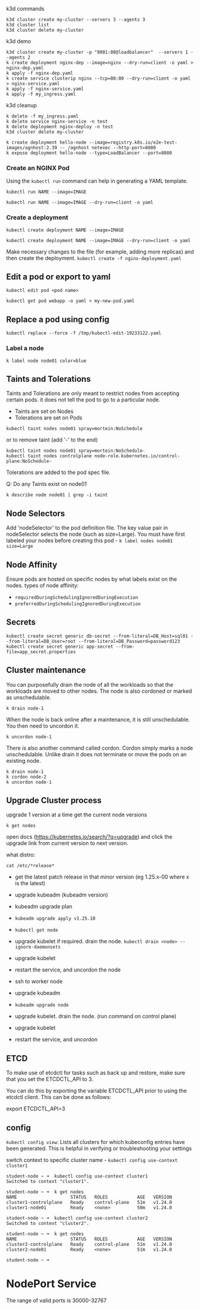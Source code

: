 k3d commands

```
k3d cluster create my-cluster --servers 3 --agents 3
k3d cluster list
k3d cluster delete my-cluster
```

k3d demo
```
k3d cluster create my-cluster -p "8081:80@loadbalancer"  --servers 1 --agents 2
k create deployment nginx-dep --image=nginx --dry-run=client -o yaml > nginx-dep.yaml
k apply -f nginx-dep.yaml
k create service clusterip nginx --tcp=80:80 --dry-run=client -o yaml > nginx-service.yaml
k apply -f nginx-service.yaml
k apply -f my_ingress.yaml
```

k3d cleanup
```
k delete -f my_ingress.yaml
k delete service nginx-service -n test
k delete deployment nginx-deploy -n test
k3d cluster delete my-cluster
```

```
k create deployment hello-node --image=registry.k8s.io/e2e-test-images/agnhost:2.39 -- /agnhost netexec --http-port=8080
k expose deployment hello-node --type=LoadBalancer --port=8080
```


### Create an NGINX Pod

Using the `kubectl run` command can help in generating a YAML template.

```
kubectl run NAME --image=IMAGE

kubectl run NAME --image=IMAGE --dry-run=client -o yaml
```

### Create a deployment
```
kubectl create deployment NAME --image=IMAGE

kubectl create deployment NAME --image=IMAGE --dry-run=client -o yaml
```

Make necessary changes to the file (for example, adding more replicas) and then create the deployment. `kubectl create -f nginx-deployment.yaml`

## Edit a pod or export to yaml
```
kubectl edit pod <pod name>

kubectl get pod webapp -o yaml > my-new-pod.yaml
```

## Replace a pod using config
```
kubectl replace --force -f /tmp/kubectl-edit-19233122.yaml
```

### Label a node
```
k label node node01 color=blue
```

## Taints and Tolerations
Taints and Tolerations are only meant to restrict nodes from accepting certain pods. it does not tell the pod to go to a particular node.
 - Taints are set on Nodes
 - Tolerations are set on Pods

```
kubectl taint nodes node01 spray=mortein:NoSchedule
```
or to remove taint (add '-' to the end)
```
kubectl taint nodes node01 spray=mortein:NoSchedule-
kubectl taint nodes controlplane node-role.kubernetes.io/control-plane:NoSchedule-
```
Tolerations are added to the pod spec file.

Q: Do any Taints exist on node01

```
k describe node node01 | grep -i taint
```

## Node Selectors
Add 'nodeSelector' to the pod definition file. The key value pair in nodeSelector selects the node (such as size=Large). 
You must have first labeled your nodes before creating this pod - `k label nodes node01 size=Large`

## Node Affinity
Ensure pods are hosted on specific nodes by what labels exist on the nodes.
types of node affinity: 
 - `requiredDuringSchedulingIgnoredDuringExecution`
 - `preferredDuringSchedulingIgnoredDuringExecution`


## Secrets
```
kubectl create secret generic db-secret --from-literal=DB_Host=sql01 --from-literal=DB_User=root --from-literal=DB_Password=password123
kubectl create secret generic app-secret --from-file=app_secret.properties
```


## Cluster maintenance
You can purposefully drain the node of all the workloads so that the workloads are moved to other nodes.
The node is also cordoned or marked as unschedulable.

```
k drain node-1
```

When the node is back online after a maintenance, it is still unschedulable. You then need to uncordon it.
```
k uncordon node-1
```

There is also another command called cordon. Cordon simply marks a node unschedulable. Unlike drain it does not terminate or move the pods on an existing node.

```
k drain node-1
k cordon node-2
k uncordon node-1
```

## Upgrade Cluster process

upgrade 1 version at a time
get the current node versions
```
k get nodes
```

open docs (https://kubernetes.io/search/?q=upgrade) and click the upgrade link from current version to next version.

what distro:
```
cat /etc/*release*
```

 - get the latest patch release in that minor version (eg 1.25.x-00 where x is the latest)
 - upgrade kubeadm (kubeadm version)
 - kubeadm upgrade plan
 - ```kubeadm upgrade apply v1.25.10```
 - ```kubectl get node```
 - upgrade kubelet if required. drain the node. ```kubectl drain <node> --ignore-daemonsets```
 - upgrade kubelet
 - restart the service, and uncordon the node

 - ssh to worker node 
 - upgrade kubeadm
 - ```kubeadm upgrade node```
 - upgrade kubelet. drain the node. (run command on control plane)
 - upgrade kubelet
 - restart the service, and uncordon



## ETCD

To make use of etcdctl for tasks such as back up and restore, make sure that you set the ETCDCTL_API to 3.

 

You can do this by exporting the variable ETCDCTL_API prior to using the etcdctl client. This can be done as follows:

export ETCDCTL_API=3


## config

```kubectl config view```: Lists all clusters for which kubeconfig entries have been generated. This is helpful in verifying or troubleshooting your settings

switch context to specific cluster name - ```kubectl config use-context cluster1```


```
student-node ~ ➜  kubectl config use-context cluster1
Switched to context "cluster1".

student-node ~ ➜  k get nodes
NAME                    STATUS   ROLES           AGE   VERSION
cluster1-controlplane   Ready    control-plane   51m   v1.24.0
cluster1-node01         Ready    <none>          50m   v1.24.0

student-node ~ ➜  kubectl config use-context cluster2
Switched to context "cluster2".

student-node ~ ➜  k get nodes
NAME                    STATUS   ROLES           AGE   VERSION
cluster2-controlplane   Ready    control-plane   51m   v1.24.0
cluster2-node01         Ready    <none>          51m   v1.24.0

student-node ~ ➜  
```


# NodePort Service
The range of valid ports is 30000-32767